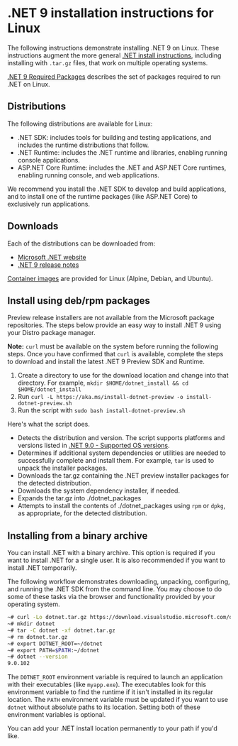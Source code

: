 # .NET 9 installation instructions for Linux

The following instructions demonstrate installing .NET 9 on Linux. These instructions augment the more general [.NET install instructions](install.md), including installing with `.tar.gz` files, that work on multiple operating systems.

[.NET 9 Required Packages](os-packages.md) describes the set of packages required to run .NET on Linux.

## Distributions

The following distributions are available for Linux:

- .NET SDK: includes tools for building and testing applications, and includes the runtime distributions that follow.
- .NET Runtime: includes the .NET runtime and libraries, enabling running console applications.
- ASP.NET Core Runtime: includes the .NET and ASP.NET Core runtimes, enabling running console, and web applications.

We recommend you install the .NET SDK to develop and build applications, and to install one of the runtime packages (like ASP.NET Core) to exclusively run applications.

## Downloads

Each of the distributions can be downloaded from:

- [Microsoft .NET website](https://dotnet.microsoft.com/download/dotnet/9.0)
- [.NET 9 release notes](README.md)

[Container images](https://hub.docker.com/_/microsoft-dotnet) are provided for Linux (Alpine, Debian, and Ubuntu).

## Install using deb/rpm packages

Preview release installers are not available from the Microsoft package repositories. The steps below provide an easy way to install .NET 9 using your Distro package manager.

**Note:** `curl` must be available on the system before running the following steps. Once you have confirmed that `curl` is available, complete the steps to download and install the latest .NET 9 Preview SDK and Runtime.

1. Create a directory to use for the download location and change into that directory. For example, `mkdir $HOME/dotnet_install && cd $HOME/dotnet_install`
2. Run `curl -L https://aka.ms/install-dotnet-preview -o install-dotnet-preview.sh`
3. Run the script with `sudo bash install-dotnet-preview.sh`

Here's what the script does.

- Detects the distribution and version. The script supports platforms and versions listed in [.NET 9.0 - Supported OS versions](supported-os.md).
- Determines if additional system dependencies or utilities are needed to successfully complete and install them. For example, `tar` is used to unpack the installer packages.
- Downloads the tar.gz containing the .NET preview installer packages for the detected distribution.
- Downloads the system dependency installer, if needed.
- Expands the tar.gz into ./dotnet_packages
- Attempts to install the contents of ./dotnet_packages using `rpm` or `dpkg`, as appropriate, for the detected distribution.

## Installing from a binary archive

You can install .NET with a binary archive. This option is required if you want to install .NET for a single user. It is also recommended if you want to install .NET temporarily.

The following workflow demonstrates downloading, unpacking, configuring, and running the .NET SDK from the command line. You may choose to do some of these tasks via the browser and functionality provided by your operating system.

```bash
~# curl -Lo dotnet.tar.gz https://download.visualstudio.microsoft.com/download/pr/0e717d01-aad7-475a-8b67-50c59cf043b1/6eaa1c636e15ec8e1b97b3438360c770/dotnet-sdk-9.0.102-linux-x64.tar.gz
~# mkdir dotnet
~# tar -C dotnet -xf dotnet.tar.gz
~# rm dotnet.tar.gz
~# export DOTNET_ROOT=~/dotnet
~# export PATH=$PATH:~/dotnet
~# dotnet --version
9.0.102
```

The `DOTNET_ROOT` environment variable is required to launch an application with their executables (like `myapp.exe`). The executables look for this environment variable to find the runtime if it isn't installed in its regular location. The `PATH` environment variable must be updated if you want to use `dotnet` without absolute paths to its location. Setting both of these environment variables is optional.

You can add your .NET install location permanently to your path if you'd like.
